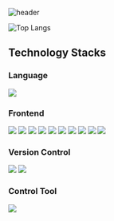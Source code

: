 ![header](https://capsule-render.vercel.app/api?type=venom&height=150&text=Welcome%20to-nl-DongEsssss%20Github&fontSize=55&color=0:1555fc,400:1a1e1f&stroke=ffffff&animation=fadeIn)

![Top Langs](https://github-readme-stats-sand-six-91.vercel.app/api/top-langs/?username=DongEsssss&layout=compact&theme=dracula)

## Technology Stacks
### Language
<img src="https://img.shields.io/badge/Python-3776AB?style=flat-square&logo=Python&logoColor=white"/>

### Frontend
<span><img src="https://img.shields.io/badge/HTML5-E34F26?style=flat-square&logo=html5&logoColor=white"/></span>
<span><img src="https://img.shields.io/badge/CSS3-1572B6?style=flat-square&logo=css3&logoColor=white"/></span>
<span><img src="https://img.shields.io/badge/Tailwind CSS-06B6D4?style=flat&logo=tailwind-css&logoColor=white"/></span>
<span><img src="https://img.shields.io/badge/Sass-cc6699?style=flat&logo=sass&logoColor=white"/></span>
<span><img src="https://img.shields.io/badge/Storybook-FF4785?style=flat-square&logo=Storybook&logoColor=white"/>
<span><img src="https://img.shields.io/badge/styled components-DB7093?style=flat-square&logo=styled-components&logoColor=white"/>
<span><img src="https://img.shields.io/badge/JavaScript-F7DF1E?style=flat-square&logo=javascript&logoColor=black"/></span>
<span><img src="https://img.shields.io/badge/React-61dafb?style=flat&logo=react&logoColor=white"/></span>
<span><img src="https://img.shields.io/badge/TypeScript-3178C6?style=flat&logo=typescript&logoColor=white"/></span>
<span><img src="https://img.shields.io/badge/React Hook Form-EC5990?style=flat&logo=react-hook-form&logoColor=white"/></span>

</span>


### Version Control
<span><img src="https://img.shields.io/badge/Git-F05032?style=flat-square&logo=git&logoColor=white"/></span>
<span><img src="https://img.shields.io/badge/GitHub-181717?style=flat-square&logo=GitHub&logoColor=white"/></span>

### Control Tool
<span><img src="https://img.shields.io/badge/Visual Studio Code-007ACC?style=flat-square&logo=Visual Studio Code&logoColor=white"/></span>

                      
